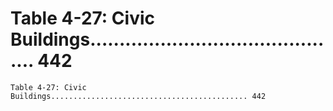 # Table 4-27: Civic Buildings............................................ 442

```
Table 4-27: Civic Buildings............................................ 442

```
